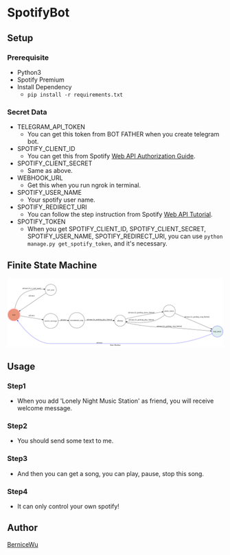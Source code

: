 # SpotifyBot

## Setup
### Prerequisite
- Python3
- Spotify Premium
- Install Dependency
    - `pip install -r requirements.txt`

### Secret Data
- TELEGRAM_API_TOKEN
    - You can get this token from BOT FATHER when you create telegram bot.
- SPOTIFY_CLIENT_ID
    - You can get this from Spotify [Web API Authorization Guide](https://developer.spotify.com/web-api/authorization-guide/).
- SPOTIFY_CLIENT_SECRET
    - Same as above.
- WEBHOOK_URL
    - Get this when you run ngrok in terminal.
- SPOTIFY_USER_NAME
    - Your spotify user name.
- SPOTIFY_REDIRECT_URI
    - You can follow the step instruction from Spotify [Web API Tutorial](https://developer.spotify.com/web-api/tutorial/).
- SPOTIFY_TOKEN
    - When you get SPOTIFY_CLIENT_ID, SPOTIFY_CLIENT_SECRET, SPOTIFY_USER_NAME, SPOTIFY_REDIRECT_URI,
    you can use `python manage.py get_spotify_token`, and it's necessary.

## Finite State Machine
![fsm](Image/show-fsm.png)

## Usage
### Step1
- When you add 'Lonely Night Music Station' as friend, you will receive welcome message.
### Step2
- You should send some text to me.
### Step3
- And then you can get a song, you can play, pause, stop this song.
### Step4
- It can only control your own spotify!

## Author
[BerniceWu](https://github.com/BerniceWu)